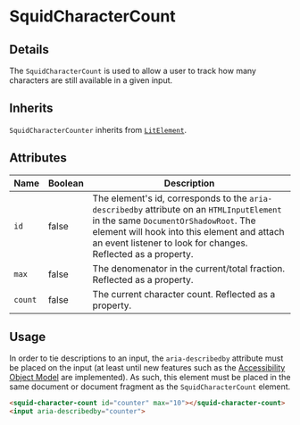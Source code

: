 # SquidCharacterCount

## Details

The `SquidCharacterCount` is used to allow a user to track how many characters are still available in a given input.

## Inherits

`SquidCharacterCounter` inherits from [`LitElement`](https://lit.polymer-project.org/).

## Attributes

| Name       | Boolean    | Description              |
|------------|------------|--------------------------|
| `id`       | false      | The element's id, corresponds to the `aria-describedby` attribute on an `HTMLInputElement` in the same `DocumentOrShadowRoot`. The element will hook into this element and attach an event listener to look for changes. Reflected as a property. |
| `max`      | false      | The denomenator in the current/total fraction. Reflected as a property. |
| `count`  | false      | The current character count. Reflected as a property. |

## Usage

In order to tie descriptions to an input, the `aria-describedby` attribute must be placed on the input (at least until new features such as the [Accessibility Object Model](https://github.com/WICG/aom) are implemented). As such, this element must be placed in the same document or document fragment as the `SquidCharacterCount` element.

```html
<squid-character-count id="counter" max="10"></squid-character-count>
<input aria-describedby="counter">
```